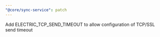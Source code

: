 ```yaml
---
"@core/sync-service": patch
---
```


Add ELECTRIC_TCP_SEND_TIMEOUT to allow configuration of TCP/SSL send timeout
